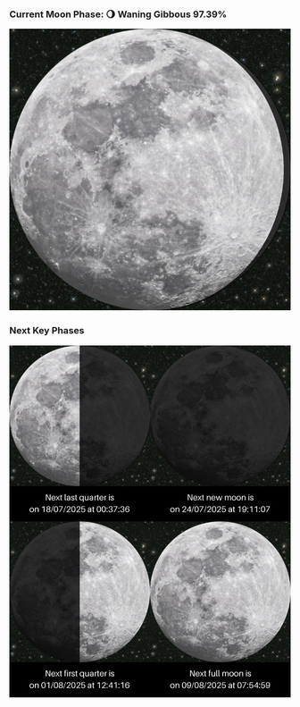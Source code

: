 ### Current Moon Phase: 🌖 Waning Gibbous 97.39%
![Moon Phase](moonphase.png)
### Next Key Phases
![Gallery](gallery.png)